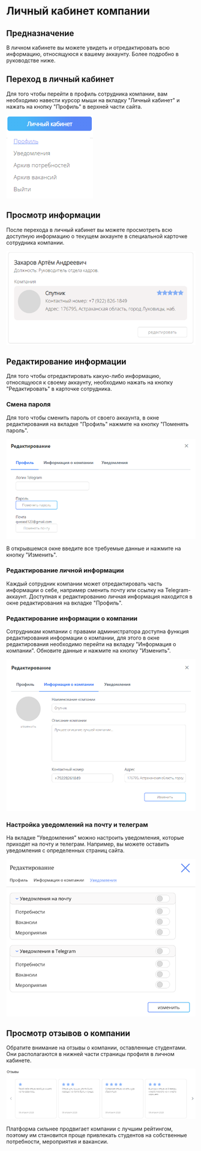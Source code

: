 # Личный кабинет компании

## Предназначение
В личном кабинете вы можете увидеть и отредактировать всю информацию, относящуюся к вашему аккаунту. Более подробно в руководстве ниже.

## Переход в личный кабинет
Для того чтобы перейти в профиль сотрудника компании, вам необходимо навести курсор мыши на вкладку "Личный кабинет" и нажать на кнопку "Профиль" в верхней части сайта.

![КнопкаПрофиль.png](../../files/КнопкаПрофиль.png)

## Просмотр информации
После перехода в личный кабинет вы можете просмотреть всю доступную информацию о текущем аккаунте в специальной карточке сотрудника компании.

![ПросмотрИнформации.png](../files/ПросмотрИнформации.png)

## Редактирование информации
Для того чтобы отредактировать какую-либо информацию, относящуюся к своему аккаунту, необходимо нажать на кнопку "Редактировать" в карточке сотрудника.

### Смена пароля
Для того чтобы сменить пароль от своего аккаунта, в окне редактирования на вкладке "Профиль" нажмите на кнопку "Поменять пароль".

![КнопкаСменитьПароль.png](../files/КнопкаСменитьПароль.png)

В открывшемся окне введите все требуемые данные и нажмите на кнопку "Изменить".

### Редактирование личной информации
Каждый сотрудник компании может отредактировать часть информации о себе, например сменить почту или ссылку на Telegram-аккаунт. Доступная к редактированию личная информация находится в окне редактирования на вкладке "Профиль".

### Редактирование информации о компании
Сотрудникам компании с правами администратора доступна функция редактирования информации о компании, для этого в окне редактирования необходимо перейти на вкладку "Информация о компании". Обновите данные и нажмите на кнопку "Изменить".

![РедактированиеИнформации.png](../files/РедактированиеИнформации.png)

### Настройка уведомлений на почту и телеграм
На вкладке "Уведомления" можно настроить уведомления, которые приходят на почту и телеграм. Например, вы можете оставить уведомления с определенных страниц сайта.

![УведомленияПочтаТелеграм.png](../files/УведомленияПочтаТелеграм.png)

## Просмотр отзывов о компании
Обратите внимание на отзывы о компании, оставленные студентами. Они располагаются в нижней части страницы профиля в личном кабинете.

![Отзывы.png](../../files/Отзывы.png)

Платформа сильнее продвигает компании с лучшим рейтингом, поэтому им становится проще привлекать студентов на собственные потребности, мероприятия и вакансии.